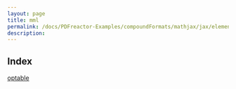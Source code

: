 ```yaml
---
layout: page
title: mml
permalink: /docs/PDFreactor-Examples/compoundFormats/mathjax/jax/element/mml/
description: 
---
```


## Index
<div class="boxes">
                            <a href="/compare.html2pdf.tools/docs/PDFreactor-Examples/compoundFormats/mathjax/jax/element/mml/optable/">
                                optable
                            </a>
</div>


